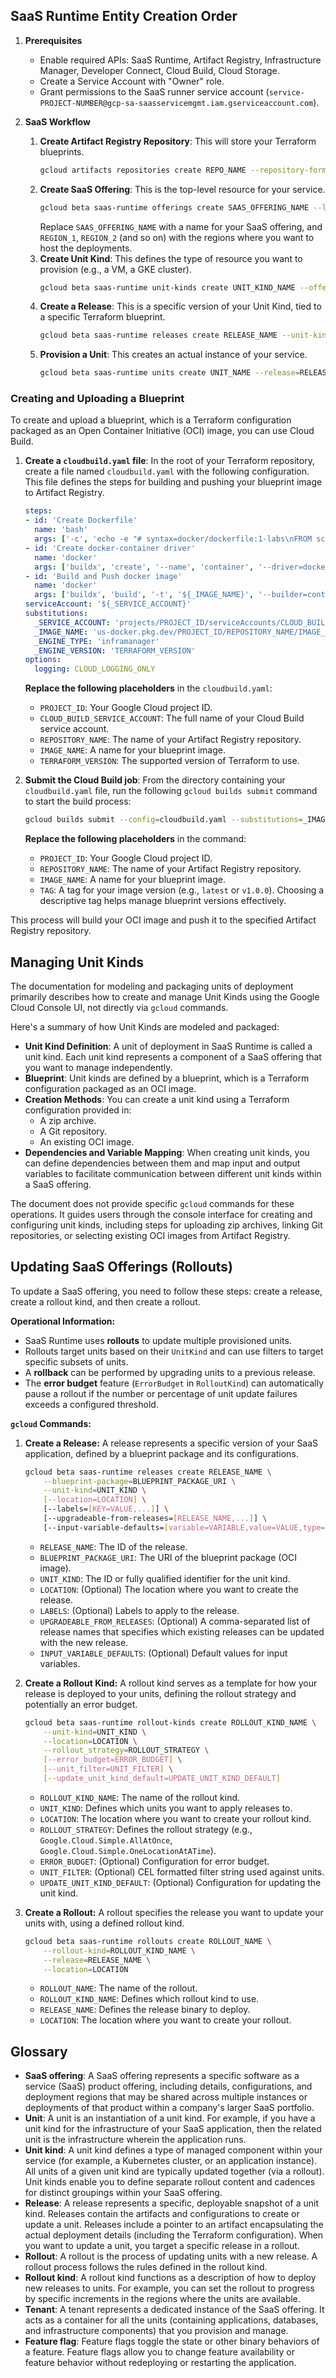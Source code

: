 ## SaaS Runtime Entity Creation Order

1.  **Prerequisites**
    *   Enable required APIs: SaaS Runtime, Artifact Registry, Infrastructure Manager, Developer Connect, Cloud Build, Cloud Storage.
    *   Create a Service Account with "Owner" role.
    *   Grant permissions to the SaaS runner service account (`service-PROJECT-NUMBER@gcp-sa-saasservicemgmt.iam.gserviceaccount.com`).

2.  **SaaS Workflow**
    1.  **Create Artifact Registry Repository**: This will store your Terraform blueprints.
        ```bash
        gcloud artifacts repositories create REPO_NAME --repository-format=docker --location=REGION
        ```
    2.  **Create SaaS Offering**: This is the top-level resource for your service.
        ```bash
        gcloud beta saas-runtime offerings create SAAS_OFFERING_NAME --location=global --locations=name=REGION_1 --locations=name=REGION_2
        ```
        Replace `SAAS_OFFERING_NAME` with a name for your SaaS offering, and `REGION_1`, `REGION_2` (and so on) with the regions where you want to host the deployments.
    3.  **Create Unit Kind**: This defines the type of resource you want to provision (e.g., a VM, a GKE cluster).
        ```bash
        gcloud beta saas-runtime unit-kinds create UNIT_KIND_NAME --offering=OFFERING_NAME --display-name="My Unit Kind" --blueprint-repo=AR_REPO_URL
        ```
    4.  **Create a Release**: This is a specific version of your Unit Kind, tied to a specific Terraform blueprint.
        ```bash
        gcloud beta saas-runtime releases create RELEASE_NAME --unit-kind=UNIT_KIND_NAME --offering=OFFERING_NAME --blueprint-version=BLUEPRINT_VERSION
        ```
    5.  **Provision a Unit**: This creates an actual instance of your service.
        ```bash
        gcloud beta saas-runtime units create UNIT_NAME --release=RELEASE_NAME --unit-kind=UNIT_KIND_NAME --offering=OFFERING_NAME --parameters=KEY=VALUE,...
        ```

### Creating and Uploading a Blueprint

To create and upload a blueprint, which is a Terraform configuration packaged as an Open Container Initiative (OCI) image, you can use Cloud Build.

1.  **Create a `cloudbuild.yaml` file**: In the root of your Terraform repository, create a file named `cloudbuild.yaml` with the following configuration. This file defines the steps for building and pushing your blueprint image to Artifact Registry.

    ```yaml
    steps:
    - id: 'Create Dockerfile'
      name: 'bash'
      args: ['-c', 'echo -e "# syntax=docker/dockerfile:1-labs\nFROM scratch\nCOPY --exclude=Dockerfile.Blueprint --exclude=.git --exclude=.gitignore . /" > Dockerfile.Blueprint']
    - id: 'Create docker-container driver'
      name: 'docker'
      args: ['buildx', 'create', '--name', 'container', '--driver=docker-container']
    - id: 'Build and Push docker image'
      name: 'docker'
      args: ['buildx', 'build', '-t', '${_IMAGE_NAME}', '--builder=container', '--push', '--annotation', 'com.easysaas.engine.type=${_ENGINE_TYPE}','--annotation', 'com.easysaas.engine.version=${_ENGINE_VERSION}', '--provenance=false','-f', 'Dockerfile.Blueprint', '.']
    serviceAccount: '${_SERVICE_ACCOUNT}'
    substitutions:
      _SERVICE_ACCOUNT: 'projects/PROJECT_ID/serviceAccounts/CLOUD_BUILD_SERVICE_ACCOUNT'
      _IMAGE_NAME: 'us-docker.pkg.dev/PROJECT_ID/REPOSITORY_NAME/IMAGE_NAME:latest'
      _ENGINE_TYPE: 'inframanager'
      _ENGINE_VERSION: 'TERRAFORM_VERSION'
    options:
      logging: CLOUD_LOGGING_ONLY
    ```
    **Replace the following placeholders** in the `cloudbuild.yaml`:
    *   `PROJECT_ID`: Your Google Cloud project ID.
    *   `CLOUD_BUILD_SERVICE_ACCOUNT`: The full name of your Cloud Build service account.
    *   `REPOSITORY_NAME`: The name of your Artifact Registry repository.
    *   `IMAGE_NAME`: A name for your blueprint image.
    *   `TERRAFORM_VERSION`: The supported version of Terraform to use.

2.  **Submit the Cloud Build job**: From the directory containing your `cloudbuild.yaml` file, run the following `gcloud builds submit` command to start the build process:

    ```bash
    gcloud builds submit --config=cloudbuild.yaml --substitutions=_IMAGE_NAME='us-docker.pkg.dev/PROJECT_ID/REPOSITORY_NAME/IMAGE_NAME:TAG'
    ```
    **Replace the following placeholders** in the command:
    *   `PROJECT_ID`: Your Google Cloud project ID.
    *   `REPOSITORY_NAME`: The name of your Artifact Registry repository.
    *   `IMAGE_NAME`: A name for your blueprint image.
    *   `TAG`: A tag for your image version (e.g., `latest` or `v1.0.0`). Choosing a descriptive tag helps manage blueprint versions effectively.

This process will build your OCI image and push it to the specified Artifact Registry repository.

## Managing Unit Kinds

The documentation for modeling and packaging units of deployment primarily describes how to create and manage Unit Kinds using the Google Cloud Console UI, not directly via `gcloud` commands.

Here's a summary of how Unit Kinds are modeled and packaged:
*   **Unit Kind Definition**: A unit of deployment in SaaS Runtime is called a unit kind. Each unit kind represents a component of a SaaS offering that you want to manage independently.
*   **Blueprint**: Unit kinds are defined by a blueprint, which is a Terraform configuration packaged as an OCI image.
*   **Creation Methods**: You can create a unit kind using a Terraform configuration provided in:
    *   A zip archive.
    *   A Git repository.
    *   An existing OCI image.
*   **Dependencies and Variable Mapping**: When creating unit kinds, you can define dependencies between them and map input and output variables to facilitate communication between different unit kinds within a SaaS offering.

The document does not provide specific `gcloud` commands for these operations. It guides users through the console interface for creating and configuring unit kinds, including steps for uploading zip archives, linking Git repositories, or selecting existing OCI images from Artifact Registry.

## Updating SaaS Offerings (Rollouts)

To update a SaaS offering, you need to follow these steps: create a release, create a rollout kind, and then create a rollout.

**Operational Information:**
*   SaaS Runtime uses **rollouts** to update multiple provisioned units.
*   Rollouts target units based on their `UnitKind` and can use filters to target specific subsets of units.
*   A **rollback** can be performed by upgrading units to a previous release.
*   The **error budget** feature (`ErrorBudget` in `RolloutKind`) can automatically pause a rollout if the number or percentage of unit update failures exceeds a configured threshold.

**`gcloud` Commands:**

1.  **Create a Release:**
    A release represents a specific version of your SaaS application, defined by a blueprint package and its configurations.
    ```bash
    gcloud beta saas-runtime releases create RELEASE_NAME \
        --blueprint-package=BLUEPRINT_PACKAGE_URI \
        --unit-kind=UNIT_KIND \
        [--location=LOCATION] \
        [--labels=[KEY=VALUE,...]] \
        [--upgradeable-from-releases=[RELEASE_NAME,...]] \
        [--input-variable-defaults=[variable=VARIABLE,value=VALUE,type=TYPE,...]]
    ```
    *   `RELEASE_NAME`: The ID of the release.
    *   `BLUEPRINT_PACKAGE_URI`: The URI of the blueprint package (OCI image).
    *   `UNIT_KIND`: The ID or fully qualified identifier for the unit kind.
    *   `LOCATION`: (Optional) The location where you want to create the release.
    *   `LABELS`: (Optional) Labels to apply to the release.
    *   `UPGRADEABLE_FROM_RELEASES`: (Optional) A comma-separated list of release names that specifies which existing releases can be updated with the new release.
    *   `INPUT_VARIABLE_DEFAULTS`: (Optional) Default values for input variables.

2.  **Create a Rollout Kind:**
    A rollout kind serves as a template for how your release is deployed to your units, defining the rollout strategy and potentially an error budget.
    ```bash
    gcloud beta saas-runtime rollout-kinds create ROLLOUT_KIND_NAME \
        --unit-kind=UNIT_KIND \
        --location=LOCATION \
        --rollout_strategy=ROLLOUT_STRATEGY \
        [--error_budget=ERROR_BUDGET] \
        [--unit_filter=UNIT_FILTER] \
        [--update_unit_kind_default=UPDATE_UNIT_KIND_DEFAULT]
    ```
    *   `ROLLOUT_KIND_NAME`: The name of the rollout kind.
    *   `UNIT_KIND`: Defines which units you want to apply releases to.
    *   `LOCATION`: The location where you want to create your rollout kind.
    *   `ROLLOUT_STRATEGY`: Defines the rollout strategy (e.g., `Google.Cloud.Simple.AllAtOnce`, `Google.Cloud.Simple.OneLocationAtATime`).
    *   `ERROR_BUDGET`: (Optional) Configuration for error budget.
    *   `UNIT_FILTER`: (Optional) CEL formatted filter string used against units.
    *   `UPDATE_UNIT_KIND_DEFAULT`: (Optional) Configuration for updating the unit kind.

3.  **Create a Rollout:**
    A rollout specifies the release you want to update your units with, using a defined rollout kind.
    ```bash
    gcloud beta saas-runtime rollouts create ROLLOUT_NAME \
        --rollout-kind=ROLLOUT_KIND_NAME \
        --release=RELEASE_NAME \
        --location=LOCATION
    ```
    *   `ROLLOUT_NAME`: The name of the rollout.
    *   `ROLLOUT_KIND_NAME`: Defines which rollout kind to use.
    *   `RELEASE_NAME`: Defines the release binary to deploy.
    *   `LOCATION`: The location where you want to create your rollout.

## Glossary

*   **SaaS offering**: A SaaS offering represents a specific software as a service (SaaS) product offering, including details, configurations, and deployment regions that may be shared across multiple instances or deployments of that product within a company's larger SaaS portfolio.
*   **Unit**: A unit is an instantiation of a unit kind. For example, if you have a unit kind for the infrastructure of your SaaS application, then the related unit is the infrastructure wherein the application runs.
*   **Unit kind**: A unit kind defines a type of managed component within your service (for example, a Kubernetes cluster, or an application instance). All units of a given unit kind are typically updated together (via a rollout). Unit kinds enable you to define separate rollout content and cadences for distinct groupings within your SaaS offering.
*   **Release**: A release represents a specific, deployable snapshot of a unit kind. Releases contain the artifacts and configurations to create or update a unit. Releases include a pointer to an artifact encapsulating the actual deployment details (including the Terraform configuration). When you want to update a unit, you target a specific release in a rollout.
*   **Rollout**: A rollout is the process of updating units with a new release. A rollout process follows the rules defined in the rollout kind.
*   **Rollout kind**: A rollout kind functions as a description of how to deploy new releases to units. For example, you can set the rollout to progress by specific increments in the regions where the units are available.
*   **Tenant**: A tenant represents a dedicated instance of the SaaS offering. It acts as a container for all the units (containing applications, databases, and infrastructure components) that you provision and manage.
*   **Feature flag**: Feature flags toggle the state or other binary behaviors of a feature. Feature flags allow you to change feature availability or feature behavior without redeploying or restarting the application.

